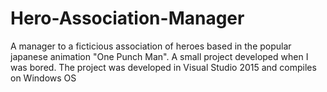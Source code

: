 # Hero-Association-Manager
A manager to a ficticious association of heroes based in the popular japanese animation "One Punch Man". A small project developed when I was bored. The project was developed in Visual Studio 2015 and compiles on Windows OS
